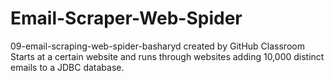 # Email-Scraper-Web-Spider
09-email-scraping-web-spider-basharyd created by GitHub Classroom
Starts at a certain website and runs through websites adding 10,000 distinct emails to a JDBC database.
